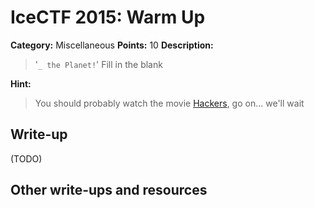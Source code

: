 # IceCTF 2015: Warm Up

**Category:** Miscellaneous
**Points:** 10
**Description:** 

> '<code>_ the Planet!</code>' Fill in the blank

**Hint:**

> You should probably watch the movie <a target='_blank' href='http://www.imdb.com/title/tt0113243/'>Hackers</a>, go on... we'll wait

## Write-up

(TODO)

## Other write-ups and resources

